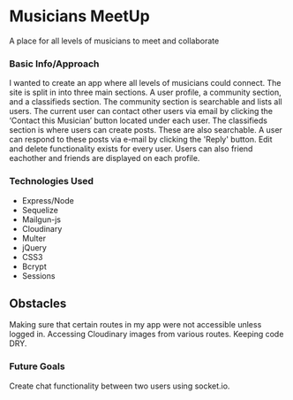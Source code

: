 # Musicians MeetUp
A place for all levels of musicians to meet and collaborate

### Basic Info/Approach

I wanted to create an app where all levels of musicians could connect. The site is split in into three main sections. A user profile, a community section, and a classifieds section. The community section is searchable and lists all users. The current user can contact other users via email by clicking the ‘Contact this Musician’ button located under each user. The classifieds section is where users can create posts. These are also searchable. A user can respond to these posts via e-mail by clicking the 'Reply' button. Edit and delete functionality exists for every user.  Users can also friend eachother and friends are displayed on each profile.

### Technologies Used
* Express/Node
* Sequelize
* Mailgun-js
* Cloudinary
* Multer
* jQuery
* CSS3
* Bcrypt
* Sessions

## Obstacles

Making sure that certain routes in my app were not accessible unless logged in. Accessing Cloudinary images from various routes. Keeping code DRY.

### Future Goals

Create chat functionality between two users using socket.io.
